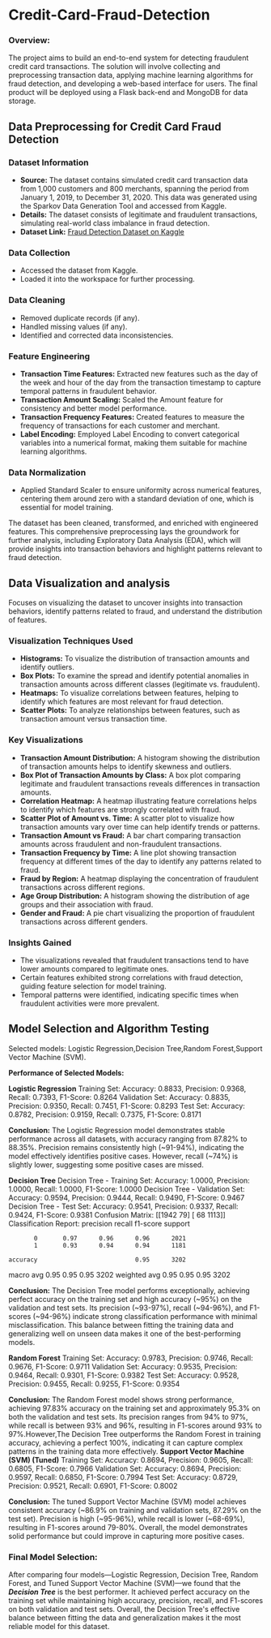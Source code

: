 # Credit-Card-Fraud-Detection

### Overview:
  The project aims to build an end-to-end system for detecting fraudulent credit card transactions. The solution will involve collecting and preprocessing transaction data, applying machine learning algorithms for fraud detection, and developing a web-based interface for users. The final product will be deployed using a Flask back-end and MongoDB for data storage.

## Data Preprocessing for Credit Card Fraud Detection

### Dataset Information
- **Source:** The dataset contains simulated credit card transaction data from 1,000 customers and 800 merchants, spanning the period from January 1, 2019, to December 31, 2020. This data was generated using the Sparkov Data Generation Tool and accessed from Kaggle.
- **Details:** The dataset consists of legitimate and fraudulent transactions, simulating real-world class imbalance in fraud detection.
- **Dataset Link:** [Fraud Detection Dataset on Kaggle](https://www.kaggle.com/datasets/kartik2112/fraud-detection)

### Data Collection
- Accessed the dataset from Kaggle.
- Loaded it into the workspace for further processing.

### Data Cleaning
- Removed duplicate records (if any).
- Handled missing values (if any).
- Identified and corrected data inconsistencies.

### Feature Engineering
- **Transaction Time Features:** Extracted new features such as the day of the week and hour of the day from the transaction timestamp to capture temporal patterns in fraudulent behavior.
- **Transaction Amount Scaling:** Scaled the Amount feature for consistency and better model performance.
- **Transaction Frequency Features:** Created features to measure the frequency of transactions for each customer and merchant.
- **Label Encoding:** Employed Label Encoding to convert categorical variables into a numerical format, making them suitable for machine learning algorithms.

### Data Normalization
- Applied Standard Scaler to ensure uniformity across numerical features, centering them around zero with a standard deviation of one, which is essential for model training.

The dataset has been cleaned, transformed, and enriched with engineered features. This comprehensive preprocessing lays the groundwork for further analysis, including Exploratory Data Analysis (EDA), which will provide insights into transaction behaviors and highlight patterns relevant to fraud detection.

## Data Visualization and analysis
Focuses on visualizing the dataset to uncover insights into transaction behaviors, identify patterns related to fraud, and understand the distribution of features.

### Visualization Techniques Used

- **Histograms:** To visualize the distribution of transaction amounts and identify outliers.
- **Box Plots:** To examine the spread and identify potential anomalies in transaction amounts across different classes (legitimate vs. fraudulent).
- **Heatmaps:** To visualize correlations between features, helping to identify which features are most relevant for fraud detection.
- **Scatter Plots:** To analyze relationships between features, such as transaction amount versus transaction time.

### Key Visualizations
- **Transaction Amount Distribution:**
A histogram showing the distribution of transaction amounts helps to identify skewness and outliers.
- **Box Plot of Transaction Amounts by Class:**
A box plot comparing legitimate and fraudulent transactions reveals differences in transaction amounts.
- **Correlation Heatmap:**
A heatmap illustrating feature correlations helps to identify which features are strongly correlated with fraud.
- **Scatter Plot of Amount vs. Time:**
A scatter plot to visualize how transaction amounts vary over time can help identify trends or patterns.
- **Transaction Amount vs Fraud:**
A bar chart comparing transaction amounts across fraudulent and non-fraudulent transactions.
- **Transaction Frequency by Time:**
A line plot showing transaction frequency at different times of the day to identify any patterns related to fraud.
- **Fraud by Region:**
A heatmap displaying the concentration of fraudulent transactions across different regions.
- **Age Group Distribution:**
A histogram showing the distribution of age groups and their association with fraud.
- **Gender and Fraud:**
A pie chart visualizing the proportion of fraudulent transactions across different genders.

### Insights Gained
- The visualizations revealed that fraudulent transactions tend to have lower amounts compared to legitimate ones.
- Certain features exhibited strong correlations with fraud detection, guiding feature selection for model training.
- Temporal patterns were identified, indicating specific times when fraudulent activities were more prevalent.

## Model Selection and Algorithm Testing

Selected models: Logistic Regression,Decision Tree,Random Forest,Support Vector Machine (SVM).

**Performance of Selected Models:**

**Logistic Regression**
Training Set: Accuracy: 0.8833, Precision: 0.9368, Recall: 0.7393, F1-Score: 0.8264
Validation Set: Accuracy: 0.8835, Precision: 0.9350, Recall: 0.7451, F1-Score: 0.8293
Test Set: Accuracy: 0.8782, Precision: 0.9159, Recall: 0.7375, F1-Score: 0.8171

**Conclusion:** The Logistic Regression model demonstrates stable performance across all datasets, with accuracy ranging from 87.82% to 88.35%. Precision remains consistently high (~91-94%), indicating the model effectively identifies positive cases. However, recall (~74%) is slightly lower, suggesting some positive cases are missed. 

**Decision Tree**
Decision Tree - Training Set: Accuracy: 1.0000, Precision: 1.0000, Recall: 1.0000, F1-Score: 1.0000
Decision Tree - Validation Set: Accuracy: 0.9594, Precision: 0.9444, Recall: 0.9490, F1-Score: 0.9467
Decision Tree - Test Set: Accuracy: 0.9541, Precision: 0.9337, Recall: 0.9424, F1-Score: 0.9381
Confusion Matrix:
[[1942   79]
 [  68 1113]]
Classification Report:
              precision    recall  f1-score   support

           0       0.97      0.96      0.96      2021
           1       0.93      0.94      0.94      1181

    accuracy                           0.95      3202
   macro avg       0.95      0.95      0.95      3202
weighted avg       0.95      0.95      0.95      3202

**Conclusion:** The Decision Tree model performs exceptionally, achieving perfect accuracy on the training set and high accuracy (~95%) on the validation and test sets. Its precision (~93-97%), recall (~94-96%), and F1-scores (~94-96%) indicate strong classification performance with minimal misclassification. This balance between fitting the training data and generalizing well on unseen data makes it one of the best-performing models.

**Random Forest**
 Training Set: Accuracy: 0.9783, Precision: 0.9746, Recall: 0.9676, F1-Score: 0.9711
 Validation Set: Accuracy: 0.9535, Precision: 0.9464, Recall: 0.9301, F1-Score: 0.9382
 Test Set: Accuracy: 0.9528, Precision: 0.9455, Recall: 0.9255, F1-Score: 0.9354

**Conclusion:** The Random Forest model shows strong performance, achieving 97.83% accuracy on the training set and approximately 95.3% on both the validation and test sets. Its precision ranges from 94% to 97%, while recall is between 93% and 96%, resulting in F1-scores around 93% to 97%.However,The Decision Tree outperforms the Random Forest in training accuracy, achieving a perfect 100%, indicating it can capture complex patterns in the training data more effectively.
**Support Vector Machine (SVM) (Tuned)**
Training Set: Accuracy: 0.8694, Precision: 0.9605, Recall: 0.6805, F1-Score: 0.7966
Validation Set: Accuracy: 0.8694, Precision: 0.9597, Recall: 0.6850, F1-Score: 0.7994
Test Set: Accuracy: 0.8729, Precision: 0.9521, Recall: 0.6901, F1-Score: 0.8002

**Conclusion:** The tuned Support Vector Machine (SVM) model achieves consistent accuracy (~86.9% on training and validation sets, 87.29% on the test set). Precision is high (~95-96%), while recall is lower (~68-69%), resulting in F1-scores around 79-80%. Overall, the model demonstrates solid performance but could improve in capturing more positive cases.


### Final Model Selection:
After comparing four models—Logistic Regression, Decision Tree, Random Forest, and Tuned Support Vector Machine (SVM)—we found that the ***Decision Tree*** is the best performer. It achieved perfect accuracy on the training set while maintaining high accuracy, precision, recall, and F1-scores on both validation and test sets. Overall, the Decision Tree's effective balance between fitting the data and generalization makes it the most reliable model for this dataset.
